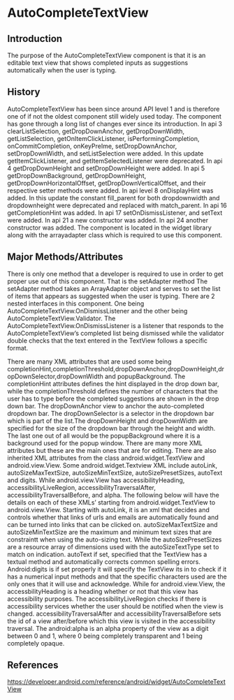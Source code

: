 # AutoCompleteTextView
            	
## Introduction
The purpose of the AutoCompleteTextView component is that it is an editable text view that shows completed inputs as suggestions automatically when the user is typing. 

## History
AutoCompleteTextView has been since around API level 1 and is therefore one of if not the oldest component still widely used today. The component has gone through a long list of changes ever since its introduction. In api 3 clearListSelection, getDropDownAnchor, getDropDownWidth, getListSelection, getOnItemClickListener, isPerformingCompletion, onCommitCompletion, onKeyPreIme, setDropDownAnchor, setDropDownWidth, and setListSelection were added. In this update getItemClickListener, and getItemSelectedListener were deprecated. In api 4 getDropDownHeight and setDropDownHeight were added. In api 5 getDropDownBackground, getDropDownHeight, getDropDownHorizontalOffset, getDropDownVerticalOffset, and their respective setter methods were added. In api level 8 onDisplayHint was added. In this update the constant fill_parent for both dropdownwidth and dropdownheight were deprecated and replaced with match_parent. In api 16 getCompletionHint was added. In api 17 setOnDismissListener, and setText were added. In api 21 a new constructor was added. In api 24 another constructor was added.
The component is located in the widget library along with the arrayadapter class which is required to use this component. 

## Major Methods/Attributes
There is only one method that a developer is required to use in order to get proper use out of this component. That is the setAdapter method  The setAdapter method takes an ArrayAdapter object and serves to set the list of items that appears as suggested when the user is typing.
There are 2 nested interfaces in this component. One being AutoCompleteTextView.OnDismissListener and the other being AutoCompleteTextView.Validator. The  AutoCompleteTextView.OnDismissListener is a listener that responds to the AutoCompleteTextView’s completed list being dismissed while the validator double checks that the text entered in the TextView follows a specific format. 

There are many XML attributes that are used some being completionHint,completionThreshold,dropDownAnchor,dropDownHeight,dropDownSelector,dropDownWidth and popupBackground. The completionHint attributes defines the hint displayed in the drop down bar, while the completionThreshold defines the number of characters that the user has to type before the completed suggestions are shown in the drop down bar. The dropDownAnchor view to anchor the auto-completed dropdown bar. The dropDownSelector is a selector in the dropdown bar which is part of the list.The dropDownHeight and dropDownWidth are specified for the size of the dropdown bar through the height and width. The last one out of all would be the popupBackground where it is a background used for the popup window. There are many more XML attributes but these are the main ones that are for editing. 
	There are also inherited XML attributes from the class android.widget.TextView and android.view.View. Some android.widget.Textview XML include autoLink, autoSizeMaxTextSize, autoSizeMinTextSize, autoSizePresetSizes, autoText and digits. While android.view.View has accessibilityHeading, accessibilityLiveRegion, accessibilityTraversalAfter, accessibilityTraversalBefore, and alpha. The following below will have the details on each of these XMLs’ starting from android.widget.TextView to android.view.View. Starting with autoLink, it is an xml that decides and controls whether that links of urls and emails are automatically found and can be turned into links that can be clicked on. autoSizeMaxTextSize and autoSizeMinTextSize are the maximum and minimum text sizes that are constraintt when using the auto-sizing text. While the autoSizePresetSizes are a resource array of dimensions used with the autoSizeTextType set to match on indication. autoText if set, specified that the TextView has a textual method and automatically corrects common spelling errors. Android:digits is if set properly it will specify the TextView its in to check if it has a numerical input methods and that the specific characters used are the only ones that it will use and acknowledge.
While for android.view.View, the accessbilityHeading is a heading whether or not that this view has accessibility purposes. The accessibilityLiveRegion checks if there is accessibility services whether the user should be notified when the view is changed. accessibilityTraversalAfter and accessibilityTraversalBefore sets the id of a view after/before which this view is visited in the accessibility traversal. The android:alpha is an alpha property of the view as a digit between 0 and 1, where 0 being completely transparent and 1 being completely opaque.

## References
https://developer.android.com/reference/android/widget/AutoCompleteTextView


